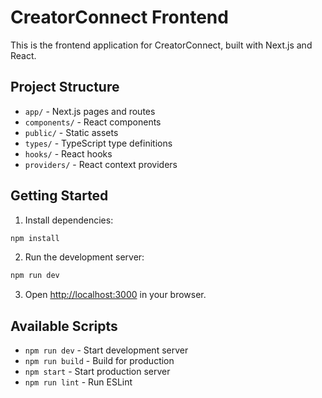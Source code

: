 # CreatorConnect Frontend

This is the frontend application for CreatorConnect, built with Next.js and React.

## Project Structure

- `app/` - Next.js pages and routes
- `components/` - React components
- `public/` - Static assets
- `types/` - TypeScript type definitions
- `hooks/` - React hooks
- `providers/` - React context providers

## Getting Started

1. Install dependencies:
```bash
npm install
```

2. Run the development server:
```bash
npm run dev
```

3. Open [http://localhost:3000](http://localhost:3000) in your browser.

## Available Scripts

- `npm run dev` - Start development server
- `npm run build` - Build for production
- `npm start` - Start production server
- `npm run lint` - Run ESLint 